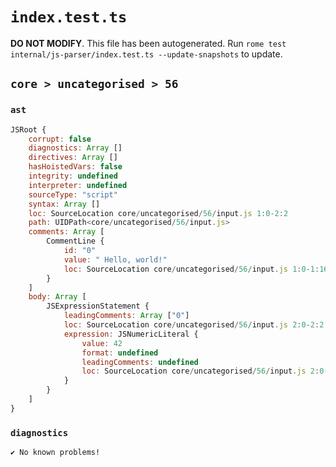# `index.test.ts`

**DO NOT MODIFY**. This file has been autogenerated. Run `rome test internal/js-parser/index.test.ts --update-snapshots` to update.

## `core > uncategorised > 56`

### `ast`

```javascript
JSRoot {
	corrupt: false
	diagnostics: Array []
	directives: Array []
	hasHoistedVars: false
	integrity: undefined
	interpreter: undefined
	sourceType: "script"
	syntax: Array []
	loc: SourceLocation core/uncategorised/56/input.js 1:0-2:2
	path: UIDPath<core/uncategorised/56/input.js>
	comments: Array [
		CommentLine {
			id: "0"
			value: " Hello, world!"
			loc: SourceLocation core/uncategorised/56/input.js 1:0-1:16
		}
	]
	body: Array [
		JSExpressionStatement {
			leadingComments: Array ["0"]
			loc: SourceLocation core/uncategorised/56/input.js 2:0-2:2
			expression: JSNumericLiteral {
				value: 42
				format: undefined
				leadingComments: undefined
				loc: SourceLocation core/uncategorised/56/input.js 2:0-2:2
			}
		}
	]
}
```

### `diagnostics`

```
✔ No known problems!

```
